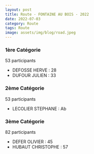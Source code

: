 ```yaml
---
layout: post
title: Route - FONTAINE AU BOIS - 2022
date: 2022-07-03
category: Route
tags: Route
image: assets/img/blog/road.jpeg
---
```


### 1ère Catégorie
53 participants
- DEFOSSE HERVE : 28
- DUFOUR JULIEN : 33

### 2ème Catégorie
53 participants
- LECOLIER STEPHANE : Ab

### 3ème Catégorie
82 participants
- DEFER OLIVIER : 45
- HUBAUT CHRISTOPHE : 57

